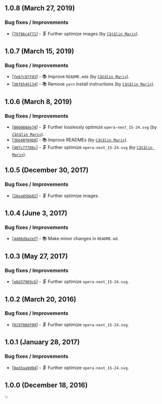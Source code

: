 ## 1.0.8 (March 27, 2019)

### Bug fixes / Improvements

* [[`79786c4f71`](https://github.com/alrra/browser-logos/commit/79786c4f71272800a61bb3257cc38474b5b8097b)] - 🗜️ Further optimize images (by [`Cătălin Mariș`](https://github.com/alrra)).


## 1.0.7 (March 15, 2019)

### Bug fixes / Improvements

* [[`fe67c07fd3`](https://github.com/alrra/browser-logos/commit/fe67c07fd39322ac5378f63f9f9d50422d7658b7)] - 📚 Improve `README.md`s (by [`Cătălin Mariș`](https://github.com/alrra)).
* [[`36f6545134`](https://github.com/alrra/browser-logos/commit/36f65451346e2a5b4cb711b73665bafcd9ddacda)] - 📚 Remove `yarn` install instructions (by [`Cătălin Mariș`](https://github.com/alrra)).


## 1.0.6 (March 8, 2019)

### Bug fixes / Improvements

* [[`866088de79`](https://github.com/alrra/browser-logos/commit/866088de79545307f797e1f67cc153bfd10defb5)] - 🗜️ Further losslessly optimize `opera-next_15-24.svg` (by [`Cătălin Mariș`](https://github.com/alrra)).
* [[`3bb40f69b0`](https://github.com/alrra/browser-logos/commit/3bb40f69b0cce0795655e43d42f802b8f9393cc0)] - 📚 Improve READMEs (by [`Cătălin Mariș`](https://github.com/alrra)).
* [[`407c77786c`](https://github.com/alrra/browser-logos/commit/407c77786c11cfb83f1bb717adcf10eb4bace193)] - 🗜️ Further optimize `opera-next_15-24.svg` (by [`Cătălin Mariș`](https://github.com/alrra)).


## 1.0.5 (December 30, 2017)

### Bug fixes / Improvements

* [[`26ea05bb01`](https://github.com/alrra/browser-logos/commit/26ea05bb012377c3306c511294be0fcb655aaa6b)] - 🗜 Further optimize images.


## 1.0.4 (June 3, 2017)

### Bug fixes / Improvements

* [[`4406d8a2ef`](https://github.com/alrra/browser-logos/commit/4406d8a2ef0f9cf1fd91cf1c9b438b2096a51bba)] - 📚 Make minor changes in `README.md`.


## 1.0.3 (May 27, 2017)

### Bug fixes / Improvements

* [[`e8d37969cb`](https://github.com/alrra/browser-logos/commit/e8d37969cb7f8a30f59f85805efaf89a0141cc28)] - 🗜 Further optimize `opera-next_15-24.svg`.


## 1.0.2 (March 20, 2016)

### Bug fixes / Improvements

* [[`019708df09`](https://github.com/alrra/browser-logos/commit/019708df092f51d495925ceab564e3203bf2a29d)] - 🗜 Further optimize `opera-next_15-24.svg`.


## 1.0.1 (January 28, 2017)

### Bug fixes / Improvements

* [[`8ed3aa9d04`](https://github.com/alrra/browser-logos/commit/8ed3aa9d0496b91d18cafb85eb539106a591dfe2)] - 🗜 Further optimize `opera-next_15-24.svg`.


## 1.0.0 (December 18, 2016)

✨
